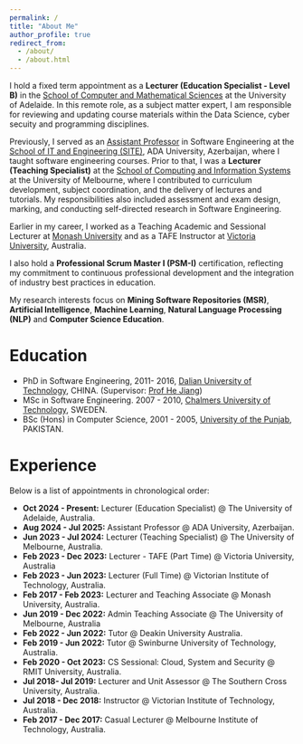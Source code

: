 ```yaml
---
permalink: /
title: "About Me"
author_profile: true
redirect_from: 
  - /about/
  - /about.html
---
```


 I hold a fixed term appointment as a **Lecturer (Education Specialist - Level B)** in the [School of Computer and Mathematical Sciences](https://set.adelaide.edu.au/computer-and-mathematical-sciences/) at the University of Adelaide. In this remote role, as a subject matter expert, I am responsible for reviewing and updating course materials within the Data Science, cyber secuity and programming disciplines.

Previously, I served as an [Assistant Professor](https://www.ada.edu.az/en/schools/site/members/faculty/374-najam-nazar) in Software Engineering at the [School of IT and Engineering (SITE)](https://www.ada.edu.az/en/schools/site), ADA University, Azerbaijan, where I taught software engineering courses. Prior to that, I was a **Lecturer (Teaching Specialist)** at the [School of Computing and Information Systems](https://cis.unimelb.edu.au/) at the University of Melbourne, where I contributed to curriculum development, subject coordination, and the delivery of lectures and tutorials. My responsibilities also included assessment and exam design, marking, and conducting self-directed research in Software Engineering.

Earlier in my career, I worked as a Teaching Academic and Sessional Lecturer at [Monash University](https://www.monash.edu/it) and as a TAFE Instructor at [Victoria University](https://www.vu.edu.au/study-at-vu/tafe), Australia.

I also hold a **Professional Scrum Master I (PSM-I)** certification, reflecting my commitment to continuous professional development and the integration of industry best practices in education.

My research interests focus on **Mining Software Repositories (MSR)**, **Artificial Intelligence**, **Machine Learning**, **Natural Language Processing (NLP)** and **Computer Science Education**.

# Education

- PhD in Software Engineering, 2011- 2016, [Dalian University of Technology]((https://ssdut.dlut.edu.cn/en.htm)), CHINA. (Supervisor: [Prof He Jiang](http://faculty.dlut.edu.cn/jianghe/en/index.htm))
- MSc in Software Engineering. 2007 - 2010, [Chalmers University of Technology](https://www.chalmers.se/en/departments/cse/), SWEDEN.
- BSc (Hons) in Computer Science, 2001 - 2005, [University of the Punjab](https://pucit.edu.pk/), PAKISTAN.

# Experience

Below is a list of appointments in chronological order:
- **Oct 2024 - Present:** Lecturer (Education Specialist) @ The University of Adelaide, Australia.
- **Aug 2024 - Jul 2025:** Assistant Professor @ ADA University, Azerbaijan.
- **Jun 2023 - Jul 2024:** Lecturer (Teaching Specialist) @ The University of Melbourne, Australia.
- **Feb 2023 - Dec 2023:** Lecturer - TAFE (Part Time) @ Victoria University, Australia
- **Feb 2023 - Jun 2023:** Lecturer (Full Time) @ Victorian Institute of Technology, Australia.
- **Feb 2017 - Feb 2023:** Lecturer and Teaching Associate @ Monash University, Australia.
- **Jun 2019 - Dec 2022:** Admin Teaching Associate @ The University of Melbourne, Australia
- **Feb 2022 - Jun 2022:** Tutor @ Deakin University Australia.
- **Feb 2019 - Jun 2022:** Tutor @ Swinburne University of Technology, Australia.
- **Feb 2020 - Oct 2023:** CS Sessional: Cloud, System and Security @ RMIT University, Australia.
- **Jul 2018- Jul 2019:** Lecturer and Unit Assessor @ The Southern Cross University, Australia.
- **Jul 2018 - Dec 2018:** Instructor @ Victorian Institute of Technology, Australia.
- **Feb 2017 - Dec 2017:** Casual Lecturer @ Melbourne Institute of Technology, Australia.
